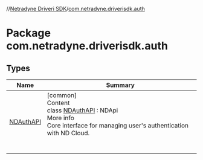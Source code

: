 //[Netradyne Driveri SDK](../index.md)/[com.netradyne.driverisdk.auth](index.md)



# Package com.netradyne.driverisdk.auth  


## Types  
  
|  Name|  Summary| 
|---|---|
| <a name="com.netradyne.driverisdk.auth/NDAuthAPI///PointingToDeclaration/"></a>[NDAuthAPI](-n-d-auth-a-p-i/index.md)| <a name="com.netradyne.driverisdk.auth/NDAuthAPI///PointingToDeclaration/"></a>[common]  <br>Content  <br>class [NDAuthAPI](-n-d-auth-a-p-i/index.md) : NDApi  <br>More info  <br>Core interface for managing user's authentication with ND Cloud.  <br><br><br>

